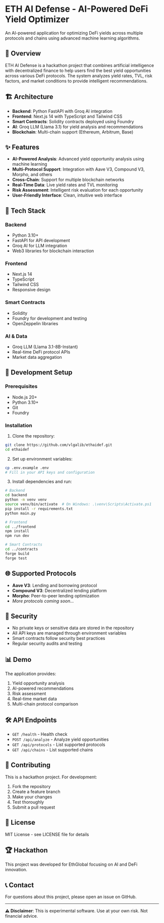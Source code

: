 # ETH AI Defense - AI-Powered DeFi Yield Optimizer

An AI-powered application for optimizing DeFi yields across multiple protocols and chains using advanced machine learning algorithms.

## 🎯 Overview

ETH AI Defense is a hackathon project that combines artificial intelligence with decentralized finance to help users find the best yield opportunities across various DeFi protocols. The system analyzes yield rates, TVL, risk factors, and market conditions to provide intelligent recommendations.

## 🏗️ Architecture

- **Backend**: Python FastAPI with Groq AI integration
- **Frontend**: Next.js 14 with TypeScript and Tailwind CSS
- **Smart Contracts**: Solidity contracts deployed using Foundry
- **AI**: Groq LLM (Llama 3.1) for yield analysis and recommendations
- **Blockchain**: Multi-chain support (Ethereum, Arbitrum, Base)

## ✨ Features

- **AI-Powered Analysis**: Advanced yield opportunity analysis using machine learning
- **Multi-Protocol Support**: Integration with Aave V3, Compound V3, Morpho, and others
- **Cross-Chain**: Support for multiple blockchain networks
- **Real-Time Data**: Live yield rates and TVL monitoring
- **Risk Assessment**: Intelligent risk evaluation for each opportunity
- **User-Friendly Interface**: Clean, intuitive web interface

## 🚀 Tech Stack

### Backend
- Python 3.10+
- FastAPI for API development
- Groq AI for LLM integration
- Web3 libraries for blockchain interaction

### Frontend
- Next.js 14
- TypeScript
- Tailwind CSS
- Responsive design

### Smart Contracts
- Solidity
- Foundry for development and testing
- OpenZeppelin libraries

### AI & Data
- Groq LLM (Llama 3.1-8B-Instant)
- Real-time DeFi protocol APIs
- Market data aggregation

## 🔧 Development Setup

### Prerequisites
- Node.js 20+
- Python 3.10+
- Git
- Foundry

### Installation

1. Clone the repository:
```bash
git clone https://github.com/vlgalib/ethaidef.git
cd ethaidef
```

2. Set up environment variables:
```bash
cp .env.example .env
# Fill in your API keys and configuration
```

3. Install dependencies and run:
```bash
# Backend
cd backend
python -m venv venv
source venv/bin/activate  # On Windows: .\venv\Scripts\Activate.ps1
pip install -r requirements.txt
python main.py

# Frontend
cd ../frontend
npm install
npm run dev

# Smart Contracts
cd ../contracts
forge build
forge test
```

## 🌐 Supported Protocols

- **Aave V3**: Lending and borrowing protocol
- **Compound V3**: Decentralized lending platform
- **Morpho**: Peer-to-peer lending optimization
- *More protocols coming soon...*

## 🔐 Security

- No private keys or sensitive data are stored in the repository
- All API keys are managed through environment variables
- Smart contracts follow security best practices
- Regular security audits and testing

## 📊 Demo

The application provides:
1. Yield opportunity analysis
2. AI-powered recommendations
3. Risk assessment
4. Real-time market data
5. Multi-chain protocol comparison

## 🛠️ API Endpoints

- `GET /health` - Health check
- `POST /api/analyze` - Analyze yield opportunities
- `GET /api/protocols` - List supported protocols
- `GET /api/chains` - List supported chains

## 🤝 Contributing

This is a hackathon project. For development:

1. Fork the repository
2. Create a feature branch
3. Make your changes
4. Test thoroughly
5. Submit a pull request

## 📄 License

MIT License - see LICENSE file for details

## 🏆 Hackathon

This project was developed for EthGlobal focusing on AI and DeFi innovation.

## 📞 Contact

For questions about this project, please open an issue on GitHub.

---

**⚠️ Disclaimer**: This is experimental software. Use at your own risk. Not financial advice.
